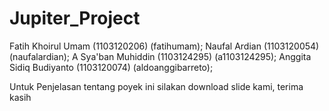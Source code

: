 Jupiter_Project
===============


Fatih Khoirul Umam (1103120206) (fatihumam);
Naufal Ardian (1103120054) (naufalardian);
A Sya'ban Muhiddin (1103124295) (a1103124295);
Anggita Sidiq Budiyanto (1103120074) (aldoanggibarreto);


Untuk Penjelasan tentang poyek ini silakan download slide kami, terima kasih
